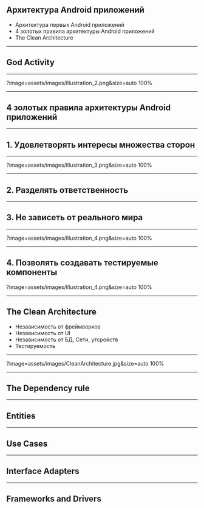 
## Архитектура Android приложений

- Архитектура первых Android приложений
- 4 золотых правила архитектуры Android приложений
- The Clean Architecture

---

## God Activity 

---

?image=assets/images/Illustration_2.png&size=auto 100%

---

## 4 золотых правила архитектуры Android приложений

---

## 1. Удовлетворять интересы множества сторон

---

?image=assets/images/Illustration_3.png&size=auto 100%

---

## 2. Разделять ответственность

---

## 3. Не зависеть от реального мира

---

?image=assets/images/Illustration_4.png&size=auto 100%

---

## 4. Позволять создавать тестируемые компоненты


?image=assets/images/Illustration_4.png&size=auto 100%

---

## The Clean Architecture

- Независимость от фреймворков
- Независимость от UI
- Независимость от БД, Сети, утсройств
- Тестируемость 

---

?image=assets/images/CleanArchitecture.jpg&size=auto 100%

---

## The Dependency rule

---

## Entities 

---

## Use Cases 

---

## Interface Adapters

---

## Frameworks and Drivers
